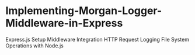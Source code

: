# Implementing-Morgan-Logger-Middleware-in-Express
Express.js Setup Middleware Integration HTTP Request Logging File System Operations with Node.js
